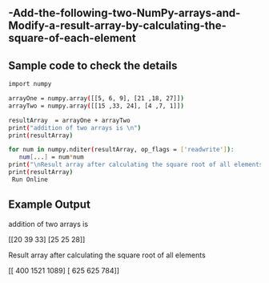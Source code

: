 ## -Add-the-following-two-NumPy-arrays-and-Modify-a-result-array-by-calculating-the-square-of-each-element
## Sample code to check the details 
```sh
import numpy

arrayOne = numpy.array([[5, 6, 9], [21 ,18, 27]])
arrayTwo = numpy.array([[15 ,33, 24], [4 ,7, 1]])

resultArray  = arrayOne + arrayTwo
print("addition of two arrays is \n")
print(resultArray)

for num in numpy.nditer(resultArray, op_flags = ['readwrite']):
   num[...] = num*num
print("\nResult array after calculating the square root of all elements\n")
print(resultArray)
 Run Online
```
## Example Output
addition of two arrays is 

[[20 39 33]
 [25 25 28]]

Result array after calculating the square root of all elements

[[ 400 1521 1089]
 [ 625  625  784]]
